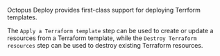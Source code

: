 Octopus Deploy provides first-class support for deploying Terrform templates.

The `Apply a Terraform template` step can be used to create or update a resources from a Terraform template, while the `Destroy Terraform resources` step can be used to destroy existing Terraform resources.
